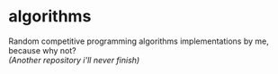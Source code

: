 # algorithms
Random competitive programming algorithms implementations by me, because why not?  
*(Another repository i'll never finish)*

